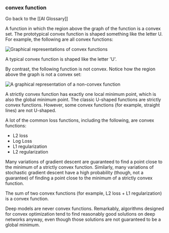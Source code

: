 ### convex function

Go back to the [[AI Glossary]]


A function in which the region above the graph of the function is a convex set. The prototypical convex function is shaped something like the letter U. For example, the following are all convex functions:

![Graphical representations of convex functions](https://i.imgur.com/Z6QiYcV.png)

A typical convex function is shaped like the letter 'U'.

By contrast, the following function is not convex. Notice how the region above the graph is not a convex set:

![A graphical representation of a non-convex function](https://i.imgur.com/2PwYxag.png)

A strictly convex function has exactly one local minimum point, which is also the global minimum point. The classic U-shaped functions are strictly convex functions. However, some convex functions (for example, straight lines) are not U-shaped.

A lot of the common loss functions, including the following, are convex functions:

- L2 loss
- Log Loss
- L1 regularization
- L2 regularization

Many variations of gradient descent are guaranteed to find a point close to the minimum of a strictly convex function. Similarly, many variations of stochastic gradient descent have a high probability (though, not a guarantee) of finding a point close to the minimum of a strictly convex function.

The sum of two convex functions (for example, L2 loss + L1 regularization) is a convex function.

Deep models are never convex functions. Remarkably, algorithms designed for convex optimization tend to find reasonably good solutions on deep networks anyway, even though those solutions are not guaranteed to be a global minimum.

